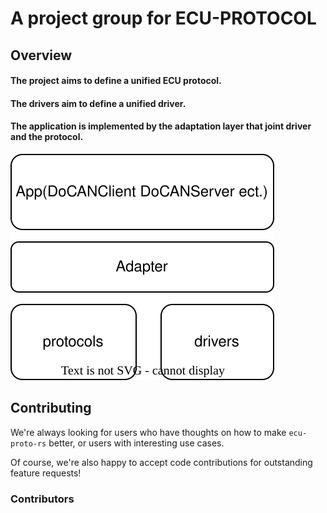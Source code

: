 # A project group for ECU-PROTOCOL

## Overview
  #### The project aims to define a unified ECU protocol.

  #### The drivers aim to define a unified driver.

  #### The application is implemented by the adaptation layer that joint driver and the protocol.

![Diagram](asserts/layer.svg)

## Contributing

We're always looking for users who have thoughts on how to make `ecu-proto-rs` better, or users with
interesting use cases.

Of course, we're also happy to accept code contributions for outstanding feature requests!

### Contributors
<a href="https://github.com/zhuyu4839/rust-can/graphs/contributors">
  <img src="https://contributors-img.web.app/image?repo=zhuyu4839/rust-can" alt=""/>
</a>
